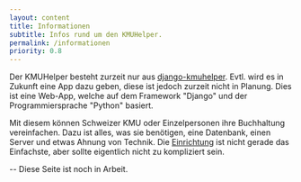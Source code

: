 ```yaml
---
layout: content
title: Informationen
subtitle: Infos rund um den KMUHelper.
permalink: /informationen
priority: 0.8
---
```


Der KMUHelper besteht zurzeit nur aus [django-kmuhelper](https://rafaelurben.ch/django-kmuhelper). Evtl. wird es in Zukunft eine App dazu geben, diese ist jedoch zurzeit nicht in Planung. Dies ist eine Web-App, welche auf dem Framework "Django" und der Programmiersprache "Python" basiert.

Mit diesem können Schweizer KMU oder Einzelpersonen ihre Buchhaltung vereinfachen. Dazu ist alles, was sie benötigen, eine Datenbank, einen Server und etwas Ahnung von Technik. Die [Einrichtung](https://rafaelurben.ch/django-kmuhelper/installation) ist nicht gerade das Einfachste, aber sollte eigentlich nicht zu kompliziert sein.

-- Diese Seite ist noch in Arbeit.
